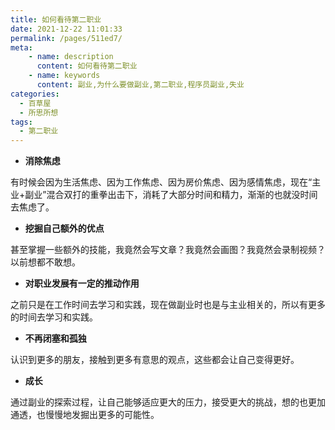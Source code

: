 ```yaml
---
title: 如何看待第二职业
date: 2021-12-22 11:01:33
permalink: /pages/511ed7/
meta:
    - name: description
      content: 如何看待第二职业
    - name: keywords
      content: 副业,为什么要做副业,第二职业,程序员副业,失业
categories:
  - 百草屋
  - 所思所想
tags:
  - 第二职业
---
```

- **消除焦虑**

有时候会因为生活焦虑、因为工作焦虑、因为房价焦虑、因为感情焦虑，现在“主业+副业”混合双打的重拳出击下，消耗了大部分时间和精力，渐渐的也就没时间去焦虑了。
​


- **挖掘自己额外的优点**

甚至掌握一些额外的技能，我竟然会写文章？我竟然会画图？我竟然会录制视频？以前想都不敢想。
​


- **对职业发展有一定的推动作用**

之前只是在工作时间去学习和实践，现在做副业时也是与主业相关的，所以有更多的时间去学习和实践。
​


- **不再闭塞和孤独**

认识到更多的朋友，接触到更多有意思的观点，这些都会让自己变得更好。
​


- **成长**

通过副业的探索过程，让自己能够适应更大的压力，接受更大的挑战，想的也更加通透，也慢慢地发掘出更多的可能性。
